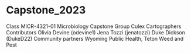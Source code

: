 # Capstone_2023
Class MICR-4321-01 Microbiology Capstone
Group Culex Cartographers 
Contributors Olivia Devine (odevine1) Jena Tozzi (jenatozzi) Duke Dickson (DukeD22)
Community partners Wyoming Public Health, Teton Weed and Pest

